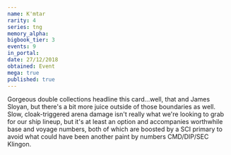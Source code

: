```yaml
---
name: K'mtar
rarity: 4
series: tng
memory_alpha:
bigbook_tier: 3
events: 9
in_portal:
date: 27/12/2018
obtained: Event
mega: true
published: true
---
```


Gorgeous double collections headline this card...well, that and James Sloyan, but there's a bit more juice outside of those boundaries as well. Slow, cloak-triggered arena damage isn't really what we're looking to grab for our ship lineup, but it's at least an option and accompanies worthwhile base and voyage numbers, both of which are boosted by a SCI primary to avoid what could have been another paint by numbers CMD/DIP/SEC Klingon.
